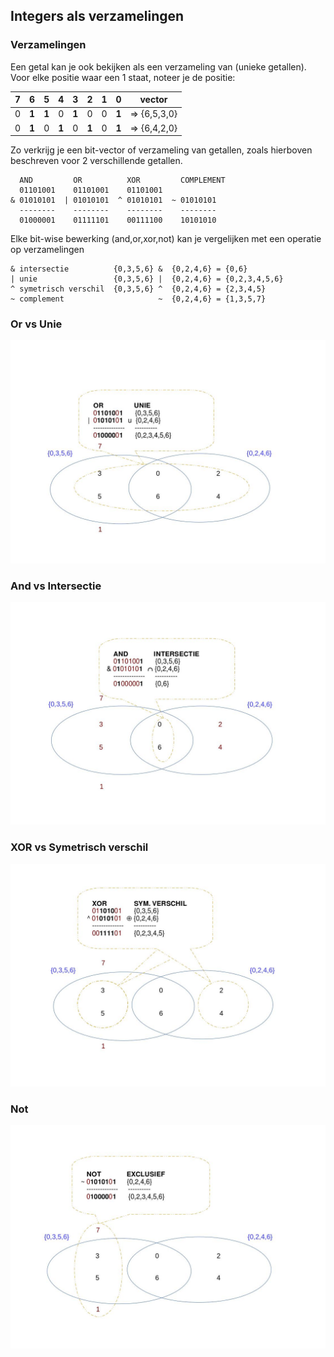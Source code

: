 ## Integers als verzamelingen

### Verzamelingen

Een getal kan je ook bekijken als een verzameling van (unieke getallen).  
Voor elke positie waar een 1 staat, noteer je de positie:

| 7   | 6   |   5 |   4 |   3 |   2 |   1 |   0 | vector          |
|-----|-----|-----|-----|-----|-----|-----|-----|-----------------|
| 0   |**1**|**1**|0    |**1**|0    |0    |**1**| => {6,5,3,0}    |
| 0   |**1**| 0   |**1**| 0   |**1**| 0   |**1**| => {6,4,2,0}    |

Zo verkrijg je een bit-vector of verzameling van getallen, zoals hierboven beschreven voor 2 verschillende getallen.  

~~~
  AND         OR          XOR         COMPLEMENT
  01101001    01101001    01101001  
& 01010101  | 01010101  ^ 01010101  ~ 01010101
  --------    --------    --------    --------
  01000001    01111101    00111100    10101010
~~~

Elke bit-wise bewerking (and,or,xor,not) kan je vergelijken met een operatie op verzamelingen

~~~
& intersectie          {0,3,5,6} &  {0,2,4,6} = {0,6}
| unie                 {0,3,5,6} |  {0,2,4,6} = {0,2,3,4,5,6}
^ symetrisch verschil  {0,3,5,6} ^  {0,2,4,6} = {2,3,4,5}
~ complement                     ~  {0,2,4,6} = {1,3,5,7}
~~~

### Or vs Unie

![](../../pictures/bitvectors_or.jpg)

### And vs Intersectie

![](../../pictures/bitvectors_and.jpg)

### XOR vs Symetrisch verschil

![](../../pictures/bitvectors_xor.jpg)

### Not

![](../../pictures/bitvectors_not.jpg)
